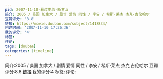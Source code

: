```yaml
---
pid: 2007-11-10-看过电影-断背山
简介: 2005 / 美国 加拿大 / 剧情 爱情 同性 / 李安 / 希斯·莱杰 杰克·吉伦哈尔
豆瓣评分: '8.8'
链接: https://movie.douban.com/subject/1418834/
创建时间: '2007-11-10 17:26:36'
我的评分: '4'
标签:
评论:
tags: [douban]
categories: [timeline]
---
```

简介:2005 / 美国 加拿大 / 剧情 爱情 同性 / 李安 / 希斯·莱杰 杰克·吉伦哈尔
豆瓣评分:8.8
[链接](https://movie.douban.com/subject/1418834/)
我的评分:4
标签:
评论:
